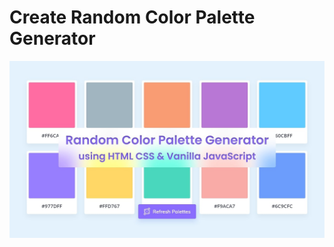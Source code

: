 # Create Random Color Palette Generator

<img src="https://github.com/amirjahangiri/Create-Random-Color-Palette-Generator-in-HTML-CSS-JavaScript/blob/main/randomColor.jpg">
